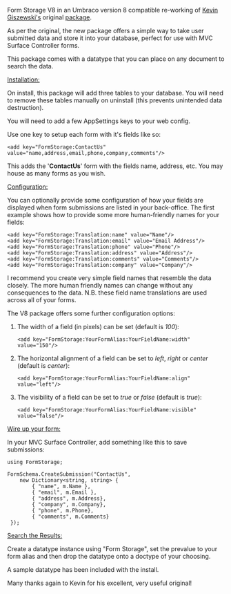 Form Storage V8 in an Umbraco version 8 compatible re-working of [Kevin Giszewski's](https://our.umbraco.org/member/51046) original [package](https://our.umbraco.org/projects/backoffice-extensions/form-storage/).

As per the original, the new package offers a simple way to take user submitted data and store it into your database,  perfect for use with MVC Surface Controller forms.

This package comes with a datatype that you can place on any document to search the data.

<u>Installation:</u>

On install, this package will add three tables to your database.  You will need to remove these tables manually on uninstall (this prevents unintended data destruction).

You will need to add a few AppSettings keys to your web config.

Use one key to setup each form with it's fields like so:

```
<add key="FormStorage:ContactUs" value="name,address,email,phone,company,comments"/>
```

This adds the '**ContactUs**' form with the fields name, address, etc.  You may house as many forms as you wish.

<u>Configuration:</u>

You can optionally provide some configuration of how your fields are displayed when form submissions are listed in your back-office. The first example shows how to provide some more human-friendly names for your fields:

    <add key="FormStorage:Translation:name" value="Name"/>
    <add key="FormStorage:Translation:email" value="Email Address"/>
    <add key="FormStorage:Translation:phone" value="Phone"/>
    <add key="FormStorage:Translation:address" value="Address"/>
    <add key="FormStorage:Translation:comments" value="Comments"/>
    <add key="FormStorage:Translation:company" value="Company"/>

I recommend you create very simple field names that resemble the data closely.  The more human friendly names can change without any consequences to the data. N.B. these field name translations are used across all of your forms.



The V8 package offers some further configuration options:

1. The width of a field (in pixels) can be set (default is *100*):

   ```
   <add key="FormStorage:YourFormAlias:YourFieldName:width" value="150"/>
   ```

   

2. The horizontal alignment of a field can be set to *left*, *right* or *center* (default is *center*):

   ```
   <add key="FormStorage:YourFormAlias:YourFieldName:align" value="left"/>
   ```

   

3. The visibility of a field can be set to *true* or *false* (default is *true*):

   ```
   <add key="FormStorage:YourFormAlias:YourFieldName:visible" value="false"/>
   ```



<u>Wire up your form:</u>

In your MVC Surface Controller, add something like this to save submissions:

```
using FormStorage;

FormSchema.CreateSubmission("ContactUs",
	new Dictionary<string, string> {
        { "name", m.Name },
        { "email", m.Email },
        { "address", m.Address},
        { "company", m.Company},
        { "phone", m.Phone},
        { "comments", m.Comments}
 });
```



<u>Search the Results:</u>

Create a datatype instance using "Form Storage", set the prevalue to your form alias and then drop the datatype onto a doctype of your choosing.

A sample datatype has been included with the install.

Many thanks again to Kevin for his excellent, very useful original!
